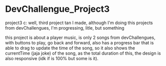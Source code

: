 # DevChallengue_Project3
project3 c:
well, third project tan I made, although I'm doing this projects from devChallengues, I'm progressing, litle, but something

this project is about a player music, is only 2 songs from devChallengues, with buttons to play, go back and forward, also has a progress bar that is able to drag to update the time of the song, so it also shows the currentTime (jaja joke) of the song, as the total duration of this, the design is also responsive (idk if is 100% but some is it).
